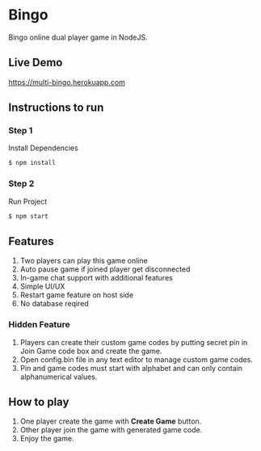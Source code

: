 # Bingo
Bingo online dual player game in NodeJS.

## Live Demo
https://multi-bingo.herokuapp.com

## Instructions to run

### Step 1
Install Dependencies
```bash
$ npm install
```

### Step 2
Run Project
```bash
$ npm start
```

## Features
1) Two players can play this game online
2) Auto pause game if joined player get disconnected
3) In-game chat support with additional features
4) Simple UI/UX
5) Restart game feature on host side
6) No database reqired

### Hidden Feature
1) Players can create their custom game codes by putting secret pin in Join Game code box and create the game.
2) Open config.bin file in any text editor to manage custom game codes.
3) Pin and game codes must start with alphabet and can only contain alphanumerical values.

## How to play
1) One player create the game with **Create Game** button.
2) Other player join the game with generated game code.
3) Enjoy the game.
